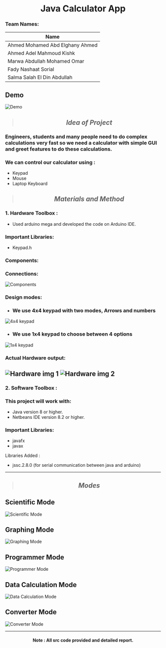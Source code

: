 
# <center>**Java Calculator App**
### Team Names:
| Name | 
| ----------- | 
| Ahmed Mohamed Abd Elghany Ahmed | 
| Ahmed Adel Mahmoud Kishk | 
| Marwa Abdullah Mohamed Omar |
| Fady Nashaat Sorial | 
| Salma Salah El Din Abdullah |
## Demo

![Demo](images/CalculatorDemo.GIF)

> ## <center> *Idea of Project*
### Engineers, students and many people need to do complex calculations very fast so we need a calculator with simple GUI and greet features to do these calculations. 
### We can control our calculator using :
* Keypad 
*  Mouse 
* Laptop Keyboard

> ## <center> *Materials and Method*

### 1. Hardware Toolbox :
* Used arduino mega and developed the code on Arduino IDE.
### Important Libraries:
* Keypad.h
### Components: 

### Connections:
![Components](images/hw3.png)

### Design modes:
* ### We use 4x4 keypad with two modes, Arrows and numbers
![4x4 keypad](images/hw1.png)
* ### We use 1x4 keypad to choose between 4 options
![1x4 keypad ](images/hw2.png)

### Actual Hardware output:
![Hardware img 1 ](images/hw4.jpeg)
![Hardware img 2 ](images/hw5.jpeg)
------------------------
### 2. Software Toolbox :
### This project will work with:

* Java version 8 or higher.
* Netbeans IDE version 8.2 or higher.

### Important Libraries:
* javafx
* javax

Libraries Added :
* jssc.2.8.0 (for serial communication between java and arduino)
---------------

> ## <center> *Modes*
## Scientific Mode
![Scientific Mode ](images/scientific.jpg)
## Graphing Mode
![Graphing Mode ](images/graphing.jpg)
## Programmer Mode
![Programmer Mode ](images/prog.png)
## Data Calculation Mode
![Data Calculation Mode ](images/dataCalc.jpeg)
## Converter Mode
![Converter Mode ](images/converter.png)

----------------------------

#### <center> Note : All src code provided and detailed report.
